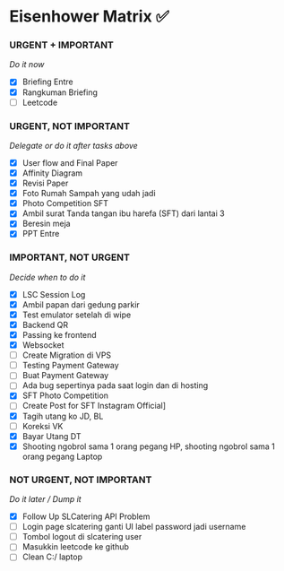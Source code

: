 
# Eisenhower Matrix ✅

### URGENT + IMPORTANT
*Do it now*
- [x] Briefing Entre
- [x] Rangkuman Briefing 
- [ ] Leetcode
### URGENT, NOT IMPORTANT
*Delegate or do it after tasks above*
- [x] User flow and Final Paper
- [x] Affinity Diagram
- [x] Revisi Paper
- [x] Foto Rumah Sampah yang udah jadi
- [x] Photo Competition SFT
- [x] Ambil surat Tanda tangan ibu harefa (SFT) dari lantai 3
- [x] Beresin meja
- [x] PPT Entre
### IMPORTANT, NOT URGENT
*Decide when to do it*
- [x] LSC Session Log 
- [x] Ambil papan dari gedung parkir
- [x] Test emulator setelah di wipe
- [x] Backend QR
- [x] Passing ke frontend
- [x] Websocket
- [ ] Create Migration di VPS
- [ ] Testing Payment Gateway
- [ ] Buat Payment Gateway
- [ ] Ada bug sepertinya pada saat login dan di hosting
- [x] SFT Photo Competition
- [ ] Create Post for SFT Instagram Official]
- [x] Tagih utang ko JD, BL
- [ ] Koreksi VK
- [x] Bayar Utang DT
- [x] Shooting ngobrol sama 1 orang pegang HP, shooting ngobrol sama 1 orang pegang Laptop 
### NOT URGENT, NOT IMPORTANT
*Do it later / Dump it*
- [x] Follow Up SLCatering API Problem
- [ ] Login page slcatering ganti UI label password jadi username
- [ ] Tombol logout di slcatering user
- [ ] Masukkin leetcode ke github
- [ ] Clean C:/ laptop
